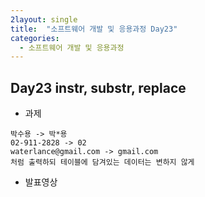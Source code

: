 ```yaml
---
2layout: single
title:  "소프트웨어 개발 및 응용과정 Day23"
categories:
  - 소프트웨어 개발 및 응용과정
---
```


## Day23 instr, substr, replace

* 과제

```
박수용 -> 박*용
02-911-2828 -> 02
waterlance@gmail.com -> gmail.com
처럼 출력하되 테이블에 담겨있는 데이터는 변하지 않게
```

* 발표영상



